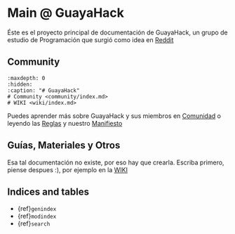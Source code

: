 
# Main @ GuayaHack

Éste es el proyecto principal de documentación de GuayaHack, un grupo de estudio de Programación que surgió como idea en [Reddit](https://www.reddit.com/r/Colombia/comments/151fkiz/con_una_prima_y_un_amigo_armaremos_un_grupo_de)


## Community

```{toctree}
:maxdepth: 0
:hidden:
:caption: "# GuayaHack"
# Community <community/index.md>
# WIKI <wiki/index.md>
```
Puedes aprender más sobre GuayaHack y sus miembros en [Comunidad](community/index.md) o leyendo las [Reglas](community/rules.md) y nuestro [Manifiesto](community/manifest.md)

## Guías, Materiales y Otros

Esa tal documentación no existe, por eso hay que crearla. Escriba primero, piense despues :), por ejemplo en la [WIKI](wiki/index.md)



## Indices and tables

* {ref}`genindex`
* {ref}`modindex`
* {ref}`search`

